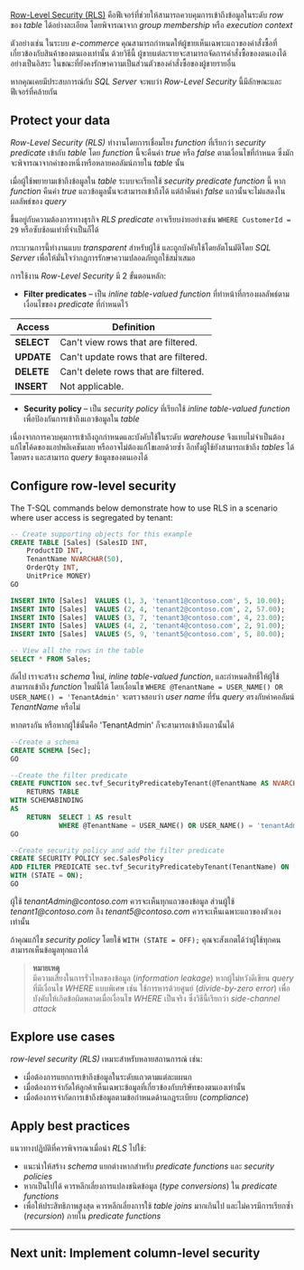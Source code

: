 
[Row-Level Security (RLS)](https://learn.microsoft.com/en-us/fabric/data-warehouse/row-level-security) คือฟีเจอร์ที่ช่วยให้สามารถควบคุมการเข้าถึงข้อมูลในระดับ *row* ของ *table* ได้อย่างละเอียด โดยพิจารณาจาก *group membership* หรือ *execution context*

ตัวอย่างเช่น ในระบบ *e-commerce* คุณสามารถกำหนดให้ผู้ขายเห็นเฉพาะแถวของคำสั่งซื้อที่เกี่ยวข้องกับสินค้าของตนเองเท่านั้น ด้วยวิธีนี้ ผู้ขายแต่ละรายจะสามารถจัดการคำสั่งซื้อของตนเองได้อย่างเป็นอิสระ ในขณะที่ยังคงรักษาความเป็นส่วนตัวของคำสั่งซื้อของผู้ขายรายอื่น

หากคุณเคยมีประสบการณ์กับ *SQL Server* จะพบว่า *Row-Level Security* นี้มีลักษณะและฟีเจอร์ที่คล้ายกัน

## Protect your data

_Row-Level Security (RLS)_ ทำงานโดยการเชื่อมโยง *function* ที่เรียกว่า *security predicate* เข้ากับ *table* โดย *function* นี้จะคืนค่า _true_ หรือ _false_ ตามเงื่อนไขที่กำหนด ซึ่งมักจะพิจารณาจากค่าของหนึ่งหรือหลายคอลัมน์ภายใน *table* นั้น

เมื่อผู้ใช้พยายามเข้าถึงข้อมูลใน *table* ระบบจะเรียกใช้ *security predicate function* นี้ หาก *function* คืนค่า _true_ แถวข้อมูลนั้นจะสามารถเข้าถึงได้ แต่ถ้าคืนค่า _false_ แถวนั้นจะไม่แสดงในผลลัพธ์ของ *query*

ขึ้นอยู่กับความต้องการทางธุรกิจ *RLS predicate* อาจเรียบง่ายอย่างเช่น `WHERE CustomerId = 29` หรือซับซ้อนเท่าที่จำเป็นก็ได้

กระบวนการนี้ทำงานแบบ *transparent* สำหรับผู้ใช้ และถูกบังคับใช้โดยอัตโนมัติโดย *SQL Server* เพื่อให้มั่นใจว่ากฎการรักษาความปลอดภัยถูกใช้สม่ำเสมอ

การใช้งาน *Row-Level Security* มี 2 ขั้นตอนหลัก:

- **Filter predicates** – เป็น *inline table-valued function* ที่ทำหน้าที่กรองผลลัพธ์ตามเงื่อนไขของ *predicate* ที่กำหนดไว้

| Access     | Definition                           |
| ---------- | ------------------------------------ |
| **SELECT** | Can't view rows that are filtered.   |
| **UPDATE** | Can't update rows that are filtered. |
| **DELETE** | Can't delete rows that are filtered. |
| **INSERT** | Not applicable.                      |

- **Security policy** – เป็น *security policy* ที่เรียกใช้ *inline table-valued function* เพื่อป้องกันการเข้าถึงแถวข้อมูลใน *table*

เนื่องจากการควบคุมการเข้าถึงถูกกำหนดและบังคับใช้ในระดับ *warehouse* จึงแทบไม่จำเป็นต้องแก้ไขโค้ดของแอปพลิเคชันเลย หรืออาจไม่ต้องแก้ไขเลยด้วยซ้ำ อีกทั้งผู้ใช้ยังสามารถเข้าถึง *tables* ได้โดยตรง และสามารถ *query* ข้อมูลของตนเองได้

## Configure row-level security

The T-SQL commands below demonstrate how to use RLS in a scenario where user access is segregated by tenant:

```sql
-- Create supporting objects for this example
CREATE TABLE [Sales] (SalesID INT, 
    ProductID INT, 
    TenantName NVARCHAR(50), 
    OrderQty INT, 
    UnitPrice MONEY)
GO

INSERT INTO [Sales]  VALUES (1, 3, 'tenant1@contoso.com', 5, 10.00);
INSERT INTO [Sales]  VALUES (2, 4, 'tenant2@contoso.com', 2, 57.00);
INSERT INTO [Sales]  VALUES (3, 7, 'tenant3@contoso.com', 4, 23.00);
INSERT INTO [Sales]  VALUES (4, 2, 'tenant4@contoso.com', 2, 91.00);
INSERT INTO [Sales]  VALUES (5, 9, 'tenant5@contoso.com', 5, 80.00);

-- View all the rows in the table  
SELECT * FROM Sales;
```

ถัดไป เราจะสร้าง *schema* ใหม่, *inline table-valued function*, และกำหนดสิทธิ์ให้ผู้ใช้สามารถเข้าถึง *function* ใหม่นี้ได้ โดยเงื่อนไข `WHERE @TenantName = USER_NAME() OR USER_NAME() = 'TenantAdmin'` จะตรวจสอบว่า *user name* ที่รัน *query* ตรงกับค่าคอลัมน์ _TenantName_ หรือไม่

หากตรงกัน หรือหากผู้ใช้นั้นคือ 'TenantAdmin' ก็จะสามารถเข้าถึงแถวนั้นได้

```sql
--Create a schema
CREATE SCHEMA [Sec];  
GO  

--Create the filter predicate
CREATE FUNCTION sec.tvf_SecurityPredicatebyTenant(@TenantName AS NVARCHAR(10))  
    RETURNS TABLE  
WITH SCHEMABINDING  
AS  
    RETURN	SELECT 1 AS result
			WHERE @TenantName = USER_NAME() OR USER_NAME() = 'tenantAdmin@contoso.com';  
GO

--Create security policy and add the filter predicate
CREATE SECURITY POLICY sec.SalesPolicy  
ADD FILTER PREDICATE sec.tvf_SecurityPredicatebyTenant(TenantName) ON [dbo].[Sales]
WITH (STATE = ON);  
GO
```

ผู้ใช้ _tenantAdmin@contoso.com_ ควรจะเห็นทุกแถวของข้อมูล ส่วนผู้ใช้ _tenant1@contoso.com_ ถึง _tenant5@contoso.com_ ควรจะเห็นเฉพาะแถวของตัวเองเท่านั้น

ถ้าคุณแก้ไข _security policy_ โดยใช้ `WITH (STATE = OFF);` คุณจะสังเกตได้ว่าผู้ใช้ทุกคนสามารถเห็นข้อมูลทุกแถวได้

> **หมายเหตุ**  
> มีความเสี่ยงในการรั่วไหลของข้อมูล (_information leakage_) หากผู้ไม่หวังดีเขียน _query_ ที่มีเงื่อนไข _WHERE_ แบบพิเศษ เช่น ใช้การหารด้วยศูนย์ (_divide-by-zero error_) เพื่อบังคับให้เกิดข้อผิดพลาดเมื่อเงื่อนไข _WHERE_ เป็นจริง ซึ่งวิธีนี้เรียกว่า _side-channel attack_

## Explore use cases

_row-level security (RLS)_ เหมาะสำหรับหลายสถานการณ์ เช่น:

- เมื่อต้องการแยกการเข้าถึงข้อมูลในระดับแถวตามแต่ละแผนก
- เมื่อต้องการจำกัดให้ลูกค้าเห็นเฉพาะข้อมูลที่เกี่ยวข้องกับบริษัทของตนเองเท่านั้น
- เมื่อต้องการจำกัดการเข้าถึงข้อมูลตามข้อกำหนดด้านกฎระเบียบ (_compliance_)

## Apply best practices

แนวทางปฏิบัติที่ควรพิจารณาเมื่อนำ _RLS_ ไปใช้:

- แนะนำให้สร้าง _schema_ แยกต่างหากสำหรับ _predicate functions_ และ _security policies_
- หากเป็นไปได้ ควรหลีกเลี่ยงการแปลงชนิดข้อมูล (_type conversions_) ใน _predicate functions_
- เพื่อให้ประสิทธิภาพสูงสุด ควรหลีกเลี่ยงการใช้ _table joins_ มากเกินไป และไม่ควรมีการเรียกซ้ำ (_recursion_) ภายใน _predicate functions_

---

## Next unit: Implement column-level security